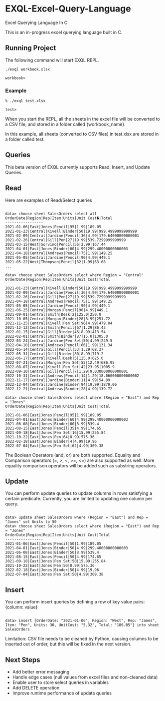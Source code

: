 # EXQL-Excel-Query-Language

Excel Querying Language In C

This is an in-progress excel querying language built in C.


## Running Project 

The following command will start EXQL REPL.


```
./exql workbook.xlsx

workbook> 

```

### Example

```
% ./exql test.xlsx

test> 

```

When you start the REPL, all the sheets in the excel file will be converted to a CSV file, and stored in a folder called {workbook_name}.

In this example, all sheets (converted to CSV files) in test.xlsx are stored in a folder called test.


## Queries

This beta version of EXQL currently supports Read, Insert, and Update Queries. 

## Read 

Here are examples of Read/Select queries 

```

data> choose sheet SalesOrders select all
OrderDate|Region|Rep|Item|Units|Unit Cost�|Total
-----------------
2021-01-06|East|Jones|Pencil|95|1.99|189.05
2021-01-23|Central|Kivell|Binder|50|19.99|999.4999999999999
2021-02-09|Central|Jardine|Pencil|36|4.99|179.64000000000001
2021-02-26|Central|Gill|Pen|27|19.99|539.7299999999999
2021-03-15|West|Sorvino|Pencil|56|2.99|167.44
2021-04-01|East|Jones|Binder|60|4.99|299.40000000000003
2021-04-18|Central|Andrews|Pencil|75|1.99|149.25
2021-05-05|Central|Jardine|Pencil|90|4.99|449.1
2021-05-22|West|Thompson|Pencil|32|1.99|63.68
...

data> choose sheet SalesOrders select where Region = "Central"
OrderDate|Region|Rep|Item|Units|Unit Cost|Total
-----------------
2021-01-23|Central|Kivell|Binder|50|19.99|999.4999999999999
2021-02-09|Central|Jardine|Pencil|36|4.99|179.64000000000001
2021-02-26|Central|Gill|Pen|27|19.99|539.7299999999999
2021-04-18|Central|Andrews|Pencil|75|1.99|149.25
2021-05-05|Central|Jardine|Pencil|90|4.99|449.1
2021-06-25|Central|Morgan|Pencil|90|4.99|449.1
2021-09-01|Central|Smith|Desk|2|125.0|250.0
2021-10-05|Central|Morgan|Binder|28|8.99|251.72
2021-11-25|Central|Kivell|Pen Set|96|4.99|479.04
2021-12-12|Central|Smith|Pencil|67|1.29|86.43
2022-01-15|Central|Gill|Binder|46|8.99|413.54
2022-02-01|Central|Smith|Binder|87|15.0|1305.0
2022-03-24|Central|Jardine|Pen Set|50|4.99|249.5
2022-04-10|Central|Andrews|Pencil|66|1.99|131.34
2022-05-14|Central|Gill|Pencil|53|1.29|68.37
2022-05-31|Central|Gill|Binder|80|8.99|719.2
2022-06-17|Central|Kivell|Desk|5|125.0|625.0
2022-07-21|Central|Morgan|Pen Set|55|12.49|686.95
2022-08-07|Central|Kivell|Pen Set|42|23.95|1005.9
2022-09-10|Central|Gill|Pencil|7|1.29|9.030000000000001
2022-10-31|Central|Andrews|Pencil|14|1.29|18.060000000000002
2022-11-17|Central|Jardine|Binder|11|4.99|54.89
2022-12-04|Central|Jardine|Binder|94|19.99|1879.06
2022-12-21|Central|Andrews|Binder|28|4.99|139.72

data> choose sheet SalesOrders select where (Region = "East") and Rep = "Jones"
OrderDate|Region|Rep|Item|Units|Unit Cost|Total
-----------------
2021-01-06|East|Jones|Pencil|95|1.99|189.05
2021-04-01|East|Jones|Binder|60|4.99|299.40000000000003
2021-06-08|East|Jones|Binder|60|8.99|539.4
2021-08-15|East|Jones|Pencil|35|4.99|174.65
2021-09-18|East|Jones|Pen Set|16|15.99|255.84
2021-10-22|East|Jones|Pen|64|8.99|575.36
2022-02-18|East|Jones|Binder|4|4.99|19.96
2022-07-04|East|Jones|Pen Set|62|4.99|309.38

```

The Boolean Operators (and, or) are both supported. Equality and Comparison operators (=, >, <,  >=, <=) are also supported as well. More equality comparison operators will be added 
such as substring operators. 


## Update

You can perform update queries to update columns in rows satisfying a certain predicate. Currently, you are limited to updating one column per query.

```

data> update sheet SalesOrders where (Region = "East") and Rep = "Jones" set Units to 50
data> choose sheet SalesOrders select where (Region = "East") and Rep = "Jones"
OrderDate|Region|Rep|Item|Units|Unit Cost|Total
-----------------
2021-01-06|East|Jones|Pencil|50|1.99|189.05
2021-04-01|East|Jones|Binder|50|4.99|299.40000000000003
2021-06-08|East|Jones|Binder|50|8.99|539.4
2021-08-15|East|Jones|Pencil|50|4.99|174.65
2021-09-18|East|Jones|Pen Set|50|15.99|255.84
2021-10-22|East|Jones|Pen|50|8.99|575.36
2022-02-18|East|Jones|Binder|50|4.99|19.96
2022-07-04|East|Jones|Pen Set|50|4.99|309.38

```


## Insert 

You can perform insert queries by defining a row of key value pairs: {column: value}


```

data> insert {OrderDate: "2021-01-06", Region: "West", Rep: "James", Item: "Pen", Units: 30, UnitCost: "5.32", Total: "186.05"} into sheet SalesOrders

```

Limitation: CSV file needs to be cleaned by Python, causing columns to be inserted out of order, but this will be fixed in the next version.



## Next Steps

- Add better error messaging 
- Handle edge cases (null values from excel files and non-cleaned data)
- Enable user to store select queries in variables 
- Add DELETE operation 
- Improve runtime performance of update queries 